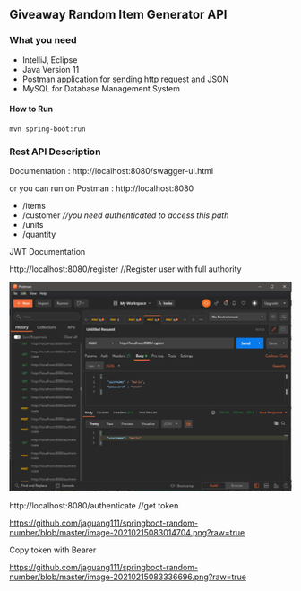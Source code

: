 ## Giveaway Random Item Generator API

### What you need

- IntelliJ, Eclipse
- Java Version 11
- Postman application for sending http request and JSON
- MySQL for Database Management System

#### How to Run

```
mvn spring-boot:run
```



### Rest API Description

Documentation : http://localhost:8080/swagger-ui.html

or you can run on Postman : http://localhost:8080

- /items
- /customer  *//you need authenticated to access this path*
- /units
- /quantity

JWT Documentation

http://localhost:8080/register //Register user with full authority

![Register Image](image-20210215082932853.png)

http://localhost:8080/authenticate //get token

https://github.com/jaguang111/springboot-random-number/blob/master/image-20210215083014704.png?raw=true

Copy token with Bearer

https://github.com/jaguang111/springboot-random-number/blob/master/image-20210215083336696.png?raw=true
